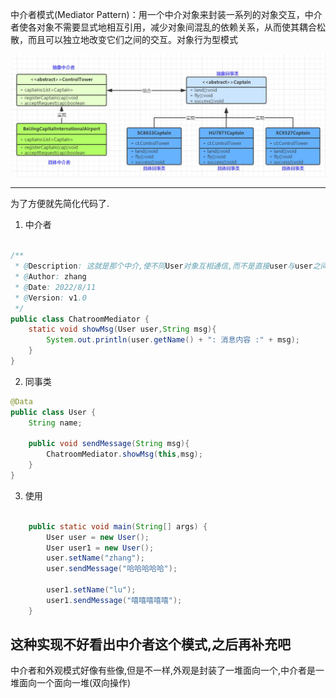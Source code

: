 中介者模式(Mediator Pattern)：用一个中介对象来封装一系列的对象交互，中介者使各对象不需要显式地相互引用，减少对象间混乱的依赖关系，从而使其耦合松散，而且可以独立地改变它们之间的交互。对象行为型模式


![](中介者模式_files/1.jpg)

---
为了方便就先简化代码了.

1. 中介者

```java

/**
 * @Description: 这就是那个中介,使不同User对象互相通信,而不是直接user与user之间通信
 * @Author: zhang
 * @Date: 2022/8/11
 * @Version: v1.0
 */
public class ChatroomMediator {
    static void showMsg(User user,String msg){
        System.out.println(user.getName() + ": 消息内容 :" + msg);
    }
}

```

2. 同事类

```java
@Data
public class User {
    String name;

    public void sendMessage(String msg){
        ChatroomMediator.showMsg(this,msg);
    }
}
```

3. 使用

```java

    public static void main(String[] args) {
        User user = new User();
        User user1 = new User();
        user.setName("zhang");
        user.sendMessage("哈哈哈哈哈");

        user1.setName("lu");
        user1.sendMessage("嘻嘻嘻嘻嘻");
    }
```
这种实现不好看出中介者这个模式,之后再补充吧
---

中介者和外观模式好像有些像,但是不一样,外观是封装了一堆面向一个,中介者是一堆面向一个面向一堆(双向操作)